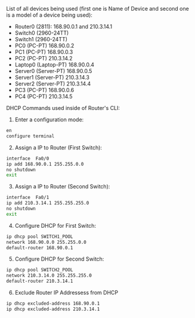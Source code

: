 List of all devices being used (first one is Name of Device and second one is a model of a device being used):
- Router0 (2811): 168.90.0.1 and 210.3.14.1
- Switch0 (2960-24TT)
- Switch1 (2960-24TT)
- PC0 (PC-PT) 168.90.0.2
- PC1 (PC-PT) 168.90.0.3
- PC2 (PC-PT) 210.3.14.2
- Laptop0 (Laptop-PT) 168.90.0.4
- Server0 (Server-PT) 168.90.0.5
- Server1 (Server-PT) 210.3.14.3
- Server2 (Server-PT) 210.3.14.4
- PC3 (PC-PT) 168.90.0.6
- PC4 (PC-PT) 210.3.14.5

DHCP Commands used inside of Router's CLI:
 1. Enter a configuration mode:
 ```bash
 en 
 configure terminal
 ```

2. Assign a IP to Router (First Switch):
```bash
interface  Fa0/0
ip add 168.90.0.1 255.255.0.0
no shutdown
exit
```

3. Assign a IP to Router (Second Switch):
```bash
interface  Fa0/1
ip add 210.3.14.1 255.255.255.0
no shutdown
exit
```

4. Configure DHCP for First Switch:
```bash
ip dhcp pool SWITCH1_POOL
network 168.90.0.0 255.255.0.0
default-router 168.90.0.1
```

5. Configure DHCP for Second Switch:
```bash
ip dhcp pool SWITCH2_POOL
network 210.3.14.0 255.255.255.0
default-router 210.3.14.1
```

6. Exclude Router IP Addressess from DHCP
```bash
ip dhcp excluded-address 168.90.0.1
ip dhcp excluded-address 210.3.14.1
```